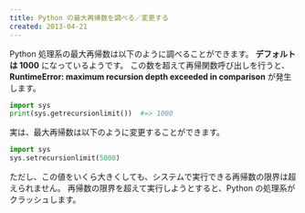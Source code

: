 ```yaml
---
title: Python の最大再帰数を調べる／変更する
created: 2013-04-21
---
```


Python 処理系の最大再帰数は以下のように調べることができます。
**デフォルトは 1000** になっているようです。
この数を超えて再帰関数呼び出しを行うと、**RuntimeError: maximum recursion depth exceeded in comparison** が発生します。

```python
import sys
print(sys.getrecursionlimit())  #=> 1000
```

実は、最大再帰数は以下のように変更することができます。

```python
import sys
sys.setrecursionlimit(5000)
```

ただし、この値をいくら大きくしても、システムで実行できる再帰数の限界は超えられません。
再帰数の限界を超えて実行しようとすると、Python の処理系がクラッシュします。

